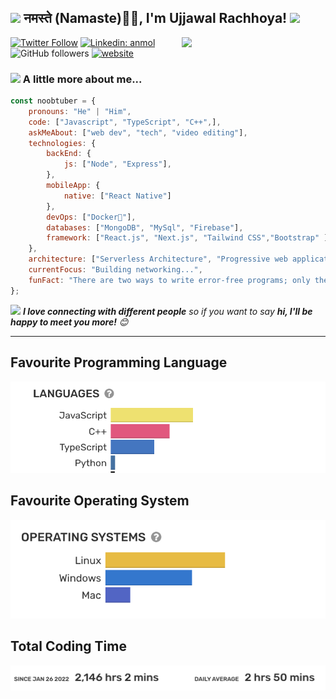 <h2><img src="https://emojis.slackmojis.com/emojis/images/1531849430/4246/blob-sunglasses.gif?1531849430" width="30"/> नमस्ते (Namaste)🙏🏻, I'm Ujjawal Rachhoya! <img src="https://media.giphy.com/media/12oufCB0MyZ1Go/giphy.gif" width="50"></h2>
<img align='right' src="https://media.giphy.com/media/M9gbBd9nbDrOTu1Mqx/giphy.gif" width="230">
<!-- <p><em>Associate Technical Lead at <a href="https://www.oneorigin.us/">OneOrigin -->
<!-- </a><img src="https://media.giphy.com/media/WUlplcMpOCEmTGBtBW/giphy.gif" width="30">  -->
</em></p>

[![Twitter Follow](https://img.shields.io/twitter/follow/misteranmol?label=Follow)](https://x.com/intent/follow?screen_name=noob_tuber152)
[![Linkedin: anmol](https://img.shields.io/badge/-ujjawal-blue?style=flat-square&logo=Linkedin&logoColor=white&link=https://www.linkedin.com/in/ujjawal-rachhoya-054297211/)](https://www.linkedin.com/in/ujjawal-rachhoya-054297211/)
![GitHub followers](https://img.shields.io/github/followers/noobtuber20103152?label=Follow&style=social)
[![website](https://img.shields.io/badge/Website-46a2f1.svg?&style=flat-square&logo=Google-Chrome&logoColor=white&link=https://anmolsingh.me/)](https://noobtuber152.vercel.app/)

<!-- ### 📫 Like to meet me?

Pick a slot if you'd like to meet me and chat about anything you are passionate about - but make sure to describe the agenda

<a href="https://calendly.com/anmol098/30min" target="_blank"><img width="498" alt="meet_link" src="https://user-images.githubusercontent.com/15426564/144297439-f530f383-e73e-41e0-9914-a9b7d3f432e5.png"></a>

👇 Hit in your console or terminal to connect with me.

```bash
npx anmol
```
**👆 This command line tool can be found at [npx anmol](https://github.com/anmol098/npx_card)** -->

### <img src="https://media.giphy.com/media/VgCDAzcKvsR6OM0uWg/giphy.gif" width="50"> A little more about me...  

```javascript
const noobtuber = {
    pronouns: "He" | "Him",
    code: ["Javascript", "TypeScript", "C++",],
    askMeAbout: ["web dev", "tech", "video editing"],
    technologies: {
        backEnd: {
            js: ["Node", "Express"],
        },
        mobileApp: {
            native: ["React Native"]
        },
        devOps: ["Docker🐳"],
        databases: ["MongoDB", "MySql", "Firebase"],
        framework: ["React.js", "Next.js", "Tailwind CSS","Bootstrap" ]
    },
    architecture: ["Serverless Architecture", "Progressive web applications", "Single page applications"],
    currentFocus: "Building networking...",
    funFact: "There are two ways to write error-free programs; only the third one works"
};
```

<img src="https://media.giphy.com/media/LnQjpWaON8nhr21vNW/giphy.gif" width="60"> <em><b>I love connecting with different people</b> so if you want to say <b>hi, I'll be happy to meet you more!</b> 😊</em>

---
<!--START_SECTION:waka-->
## Favourite Programming Language
<img src="/assets/languages.png" >

## Favourite Operating System
<img src="/assets//os.png">

## Total Coding Time
<img src="/assets//time.png"/>